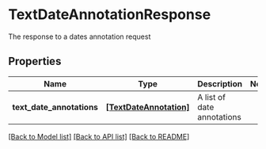 # TextDateAnnotationResponse

The response to a dates annotation request

## Properties
Name | Type | Description | Notes
------------ | ------------- | ------------- | -------------
**text_date_annotations** | [**[TextDateAnnotation]**](TextDateAnnotation.md) | A list of date annotations | 

[[Back to Model list]](../README.md#documentation-for-models) [[Back to API list]](../README.md#documentation-for-api-endpoints) [[Back to README]](../README.md)


